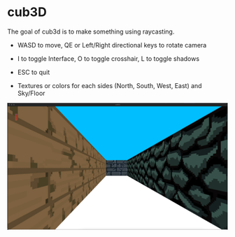 # cub3D
The goal of cub3d is to make something using raycasting.

* WASD to move, QE or Left/Right directional keys to rotate camera

* I to toggle Interface, O to toggle crosshair, L to toggle shadows

* ESC to quit

* Textures or colors for each sides (North, South, West, East) and Sky/Floor

<img src="img/main.png" alt="gameplay"/>
